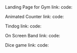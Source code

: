Landing Page for Gym
link:
code:

Animated Counter
link:
code:

Tindog
link:
code:

On Screen Band
link:
code:

Dice game
link:
code:
